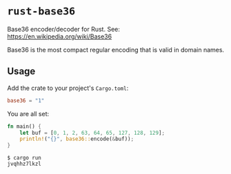 # `rust-base36`

Base36 encoder/decoder for Rust. See: <https://en.wikipedia.org/wiki/Base36>

Base36 is the most compact regular encoding that is valid in domain names.

## Usage

Add the crate to your project's `Cargo.toml`:

```toml
base36 = "1"
```

You are all set:

```rust
fn main() {
    let buf = [0, 1, 2, 63, 64, 65, 127, 128, 129];
    println!("{}", base36::encode(&buf));
}
```

```
$ cargo run
jvqhhz7lkzl
```
